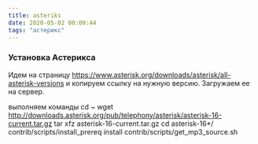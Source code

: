 ```yaml
---
title: asteriks
date: 2020-05-02 00:09:44
tags: "астерикс"
---
```

### Установка Астерикса

Идем на страницу https://www.asterisk.org/downloads/asterisk/all-asterisk-versions 
и копируем ссылку на нужную версию. Загружаем ее на сервер.

выполняем команды
    cd ~
    wget http://downloads.asterisk.org/pub/telephony/asterisk/asterisk-16-current.tar.gz
    tar xfz asterisk-16-current.tar.gz
    cd asterisk-16*/
    contrib/scripts/install_prereq install
    contrib/scripts/get_mp3_source.sh

